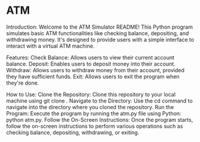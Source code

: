 # ATM
Introduction:
Welcome to the ATM Simulator README! This Python program simulates basic ATM functionalities like checking balance, depositing, and withdrawing money.
It's designed to provide users with a simple interface to interact with a virtual ATM machine.

Features:
Check Balance: Allows users to view their current account balance.
Deposit: Enables users to deposit money into their account.
Withdraw: Allows users to withdraw money from their account, provided they have sufficient funds.
Exit: Allows users to exit the program when they're done.

How to Use:
Clone the Repository: Clone this repository to your local machine using git clone <repository-url>.
Navigate to the Directory: Use the cd command to navigate into the directory where you cloned the repository.
Run the Program: Execute the program by running the atm.py file using Python: python atm.py.
Follow the On-Screen Instructions: Once the program starts, follow the on-screen instructions to perform various operations such as checking balance, depositing, withdrawing, or exiting.

